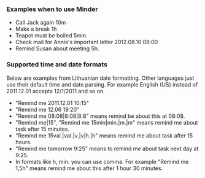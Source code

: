 ### Examples when to use Minder ###
  * Call Jack again 10m
  * Make a break 1h
  * Teapot must be boiled 5min.
  * Check mail for Annie's important letter 2012.08.10 09:00
  * Remind Susan about meeting 5h.

### Supported time and date formats ###
Below are examples from Lithuanian date formatting. Other languages just use their default time and date parsing. For example English (US) instead of 2011.12.01 accepts 12/1/2011 and so on.
  * "Remind me 2011.12.01 10:15"
  * "Remind me 12.06 19:20"
  * "Remind me 08:08|8:08|8:8" means remind be about this at 08:08.
  * "Remind me|15", "Remind me 15min|min.|m.|m" means remind me about task after 15 minutes.
  * "Remind me 15val.|val.|v.|v|h.|h" means remind me about task after 15 hours.
  * "Remind me tomorrow 9:25" means to remind me about task next day at 9:25.
  * In formats like h, min. you can use comma. For example "Remind me 1,5h" means remind me about this after 1 hour 30 minutes.